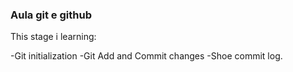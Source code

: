 ### Aula git e github

This stage   i learning:

-Git initialization
-Git Add and Commit changes
-Shoe commit log.
